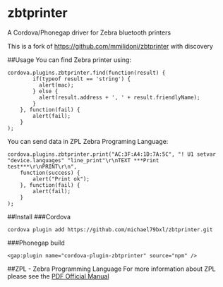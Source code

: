 # zbtprinter
A Cordova/Phonegap driver for Zebra bluetooth printers

This is a fork of https://github.com/mmilidoni/zbtprinter with discovery

##Usage
You can find Zebra printer using:

```
cordova.plugins.zbtprinter.find(function(result) { 
        if(typeof result == 'string') {
          alert(mac); 
        } else {
          alert(result.address + ', ' + result.friendlyName);
        }
    }, function(fail) { 
        alert(fail); 
    }
);
```

You can send data in ZPL Zebra Programing Language:

```
cordova.plugins.zbtprinter.print("AC:3F:A4:1D:7A:5C", "! U1 setvar "device.languages" "line_print"\r\nTEXT ***Print test***\r\nPRINT\r\n",
    function(success) { 
        alert("Print ok"); 
    }, function(fail) { 
        alert(fail); 
    }
);
```

##Install
###Cordova

```
cordova plugin add https://github.com/michael79bxl/zbtprinter.git
```

###Phonegap build

```
<gap:plugin name="cordova-plugin-zbtprinter" source="npm" />
```


##ZPL - Zebra Programming Language
For more information about ZPL please see the  [PDF Official Manual](https://support.zebra.com/cpws/docs/zpl/zpl_manual.pdf)
